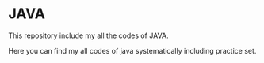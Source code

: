 # JAVA
This repository include my all the codes of JAVA.
<tr>
  Here you can find my all codes of java systematically including practice set.
  
</tr>
